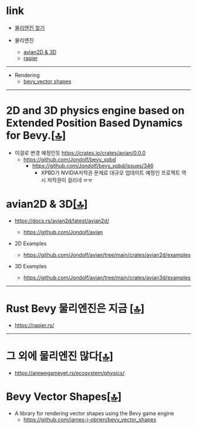 # link

- [물리엔진 찾기](#그-외에-물리엔진-많다)

- 물리엔진
  - [avian2D & 3D](##avian2d--3d)
  - [rapier](#rust-bevy-물리엔진은-지금)

<hr>

- Rendering
  - [bevy_vector shapes](#bevy-vector-shapes)


<hr>

# 2D and 3D physics engine based on Extended Position Based Dynamics for Bevy.[[🔝]](#link)
- 이걸로 변경 예정인듯 https://crates.io/crates/avian/0.0.0
  - https://github.com/Jondolf/bevy_xpbd
    - https://github.com/Jondolf/bevy_xpbd/issues/346
      - XPBD가 NVIDIA저작권 문제로 대규모 업데이트 예정인 프로젝트 역시 저작권이 걸리네 ㅠㅠ

# avian2D & 3D[[🔝]](#link)
- https://docs.rs/avian2d/latest/avian2d/
  - https://github.com/Jondolf/avian

- 2D Examples
  - https://github.com/Jondolf/avian/tree/main/crates/avian2d/examples

- 3D Examples
  - https://github.com/Jondolf/avian/tree/main/crates/avian3d/examples

<hr>

# Rust Bevy 물리엔진은 지금 [[🔝]](#link)
- https://rapier.rs/

<hr>

# 그 외에 물리엔진 많다[[🔝]](#link)
- https://arewegameyet.rs/ecosystem/physics/

# Bevy Vector Shapes[[🔝]](#link)
- A library for rendering vector shapes using the Bevy game engine
  - https://github.com/james-j-obrien/bevy_vector_shapes
